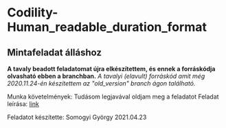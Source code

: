 # Codility-Human_readable_duration_format

## Mintafeladat álláshoz

**A tavaly beadott feladatomat újra elkészítettem, és ennek a forráskódja olvasható ebben a branchban.**
*A tavalyi (elavult) forráskód amit még 2020.11.24-én készítettem az "old_version" branch ágon található.*

Munka követelmények: Tudásom legjavával oldjam meg a feladatot
Feladat leírása: [link](https://www.codewars.com/kata/human-readable-duration-format)

Feladatot készítette:
Somogyi György
2021.04.23
